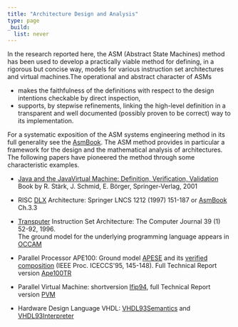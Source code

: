 ```yaml
---
title: "Architecture Design and Analysis"
type: page
_build:
  list: never
---
```

In the research reported here,  the ASM (Abstract State Machines) method has been used to develop a practically viable method for defining, in a rigorous but concise way, models for various instruction set architectures and virtual machines.The operational and abstract character of ASMs
- makes the faithfulness of the definitions with respect to the design intentions checkable by direct inspection,
- supports, by stepwise refinements, linking the high-level definition in a transparent and well documented (possibly proven to be correct) way to its implementation.

For a systematic exposition of the ASM systems engineering method in its full generality see the [AsmBook](/AsmBook). The ASM method provides in particular a framework for the design and the mathematical analysis of architectures. The following papers have pioneered the method through some characteristic examples.

- [Java and the JavaVirtual Machine: Definition, Verification, Validation](/jbook)  
  Book by R. Stärk, J. Schmid, E. Börger, Springer-Verlag, 2001

- RISC [DLX](/Papers/Architecture/DlxZum.pdf) Architecture: Springer LNCS 1212 (1997) 151-187 or [AsmBook](/asmbook) Ch.3.3

- [Transputer]() Instruction Set Architecture: The Computer Journal 39 (1) 52-92, 1996.  
  The ground model for the underlying programming language appears in [OCCAM](/Papers/Architecture/Occam.pdf)

- Parallel Processor APE100: Ground model [APESE](/Papers/Architecture/ApeIfip.pdf) and its [verified composition](/Papers/Architecture/ApeIceccs.pdf) (IEEE Proc. ICECCS'95, 145-148). Full Technical Report version [Ape100TR](/Papers/Architecture/ApeAarhus.pdf)

- Parallel Virtual Machine: shortversion [Ifip94](/Papers/Architecture/PVMifip.pdf), full Technical Report version [PVM](/Papers/Architecture/PVM.pdf)

- Hardware Design Language VHDL: [VHDL93Semantics](/Papers/Architecture/VHDL94.pdf) and [VHDL93Interpreter](/Papers/Architecture/VHDL95.pdf)